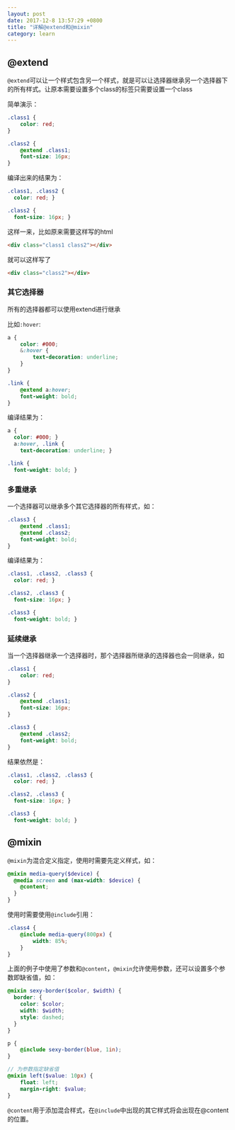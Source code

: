 ```yaml
---
layout: post
date: 2017-12-8 13:57:29 +0800
title: "详解@extend和@mixin"
category: learn
---
```


## @extend

`@extend`可以让一个样式包含另一个样式，就是可以让选择器继承另一个选择器下的所有样式。让原本需要设置多个class的标签只需要设置一个class

简单演示：

```scss
.class1 {
	color: red;
}

.class2 {
	@extend .class1;
	font-size: 16px;
}
```

编译出来的结果为：

```css
.class1, .class2 {
  color: red; }

.class2 {
  font-size: 16px; }

```

这样一来，比如原来需要这样写的html

```html
<div class="class1 class2"></div>
```

就可以这样写了

```html
<div class="class2"></div>
```

### 其它选择器

所有的选择器都可以使用extend进行继承

比如`:hover`:

```scss
a {
	color: #000;
	&:hover {
		text-decoration: underline;
	}
}

.link {
	@extend a:hover;
	font-weight: bold;
}

```


编译结果为：

```css
a {
  color: #000; }
  a:hover, .link {
    text-decoration: underline; }

.link {
  font-weight: bold; }

```

### 多重继承

一个选择器可以继承多个其它选择器的所有样式，如：

```scss
.class3 {
	@extend .class1;
	@extend .class2;
	font-weight: bold;
}
```

编译结果为：


```css
.class1, .class2, .class3 {
  color: red; }

.class2, .class3 {
  font-size: 16px; }

.class3 {
  font-weight: bold; }

```

### 延续继承

当一个选择器继承一个选择器时，那个选择器所继承的选择器也会一同继承，如

```scss
.class1 {
	color: red;
}

.class2 {
	@extend .class1;
	font-size: 16px;
}

.class3 {
	@extend .class2;
	font-weight: bold;
}
```

结果依然是：

```css
.class1, .class2, .class3 {
  color: red; }

.class2, .class3 {
  font-size: 16px; }

.class3 {
  font-weight: bold; }

```


## @mixin

`@mixin`为混合定义指定，使用时需要先定义样式，如：

```scss
@mixin media-query($device) {
  @media screen and (max-width: $device) {
    @content;
  }
}
```

使用时需要使用`@include`引用：

```scss
.class4 {
	@include media-query(800px) {
		width: 85%;
	}
}
```

上面的例子中使用了参数和`@content`，`@mixin`允许使用参数，还可以设置多个参数即缺省值，如：

```scss
@mixin sexy-border($color, $width) {
  border: {
    color: $color;
    width: $width;
    style: dashed;
  }
}

p {
	@include sexy-border(blue, 1in); 
}
```

```scss
// 为参数指定缺省值
@mixin left($value: 10px) {
	float: left;
	margin-right: $value;
}
```

`@content`用于添加混合样式，在`@include`中出现的其它样式将会出现在@content的位置。
